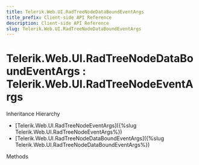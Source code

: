 ```yaml
---
title: Telerik.Web.UI.RadTreeNodeDataBoundEventArgs 
title_prefix: Client-side API Reference
description: Client-side API Reference
slug: Telerik.Web.UI.RadTreeNodeDataBoundEventArgs
---
```


# Telerik.Web.UI.RadTreeNodeDataBoundEventArgs : Telerik.Web.UI.RadTreeNodeEventArgs


Inheritance Hierarchy

* [Telerik.Web.UI.RadTreeNodeEventArgs]({%slug Telerik.Web.UI.RadTreeNodeEventArgs%})
* [Telerik.Web.UI.RadTreeNodeDataBoundEventArgs]({%slug Telerik.Web.UI.RadTreeNodeDataBoundEventArgs%})


Methods

